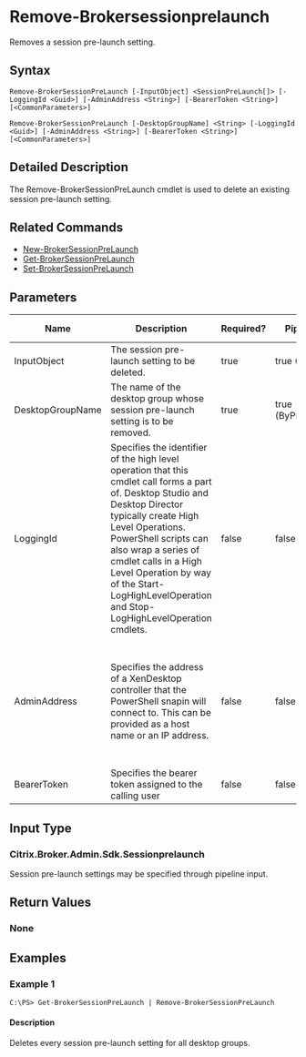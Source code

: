 ﻿
# Remove-Brokersessionprelaunch
Removes a session pre-launch setting.
## Syntax
```
Remove-BrokerSessionPreLaunch [-InputObject] <SessionPreLaunch[]> [-LoggingId <Guid>] [-AdminAddress <String>] [-BearerToken <String>] [<CommonParameters>]

Remove-BrokerSessionPreLaunch [-DesktopGroupName] <String> [-LoggingId <Guid>] [-AdminAddress <String>] [-BearerToken <String>] [<CommonParameters>]
```
## Detailed Description
The Remove-BrokerSessionPreLaunch cmdlet is used to delete an existing session pre-launch setting.


## Related Commands

* [New-BrokerSessionPreLaunch](./New-BrokerSessionPreLaunch/)
* [Get-BrokerSessionPreLaunch](./Get-BrokerSessionPreLaunch/)
* [Set-BrokerSessionPreLaunch](./Set-BrokerSessionPreLaunch/)
## Parameters
| Name   | Description | Required? | Pipeline Input | Default Value |
| --- | --- | --- | --- | --- |
| InputObject | The session pre-launch setting to be deleted. | true | true (ByValue) |  |
| DesktopGroupName | The name of the desktop group whose session pre-launch setting is to be removed. | true | true (ByPropertyName) |  |
| LoggingId | Specifies the identifier of the high level operation that this cmdlet call forms a part of. Desktop Studio and Desktop Director typically create High Level Operations. PowerShell scripts can also wrap a series of cmdlet calls in a High Level Operation by way of the Start-LogHighLevelOperation and Stop-LogHighLevelOperation cmdlets. | false | false |  |
| AdminAddress | Specifies the address of a XenDesktop controller that the PowerShell snapin will connect to. This can be provided as a host name or an IP address. | false | false | Localhost. Once a value is provided by any cmdlet, this value will become the default. |
| BearerToken | Specifies the bearer token assigned to the calling user | false | false |  |

## Input Type

### Citrix.Broker.Admin.Sdk.Sessionprelaunch
Session pre-launch settings may be specified through pipeline input.
## Return Values

### None

## Examples

### Example 1
```
C:\PS> Get-BrokerSessionPreLaunch | Remove-BrokerSessionPreLaunch
```
#### Description
Deletes every session pre-launch setting for all desktop groups.
